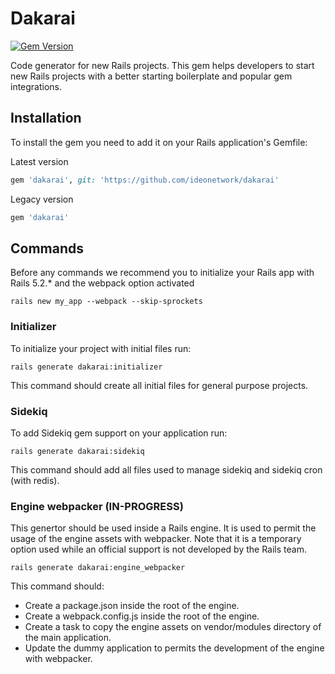 # Dakarai

[![Gem Version](https://badge.fury.io/rb/dakarai.svg)](https://badge.fury.io/rb/dakarai)

Code generator for new Rails projects.
This gem helps developers to start new Rails projects with a better starting boilerplate and popular gem integrations.

## Installation

To install the gem you need to add it on your Rails application's Gemfile:

Latest version
```ruby
gem 'dakarai', git: 'https://github.com/ideonetwork/dakarai'
```

Legacy version
```ruby
gem 'dakarai'
```

## Commands

Before any commands we recommend you to initialize your Rails app with Rails 5.2.* and the webpack option activated

```shell
rails new my_app --webpack --skip-sprockets
```

### Initializer

To initialize your project with initial files run:

```shell
rails generate dakarai:initializer
```

This command should create all initial files for general purpose projects.

### Sidekiq

To add Sidekiq gem support on your application run:

```shell
rails generate dakarai:sidekiq
```

This command should add all files used to manage sidekiq and sidekiq cron (with redis).

### Engine webpacker (IN-PROGRESS)

This genertor should be used inside a Rails engine. It is used to permit the usage of the engine assets with webpacker.
Note that it is a temporary option used while an official support is not developed by the Rails team.

```shell
rails generate dakarai:engine_webpacker
```

This command should:

- Create a package.json inside the root of the engine.
- Create a webpack.config.js inside the root of the engine.
- Create a task to copy the engine assets on vendor/modules directory of the main application.
- Update the dummy application to permits the development of the engine with webpacker.